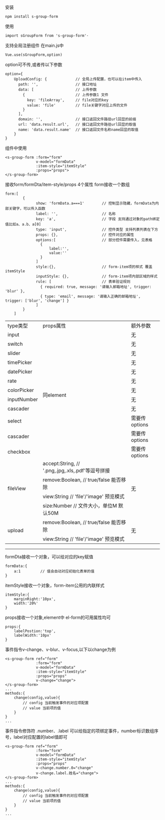 


安装
```
npm install s-group-form
```
使用
```
import sGroupForm from 's-group-form'·
```
支持全局注册组件
在main.js中
```
Vue.use(sGroupForm,option)
```
option可不传,或者传以下参数
```
option={
    UploadConfig: {             // 全局上传配置，也可以在item中传入
      path: '',                 // 接口地址
      data: [                   // 上传参数
        {                       // 上传参数1 文件
          key: 'fileArray',     // file对应的key
          value: 'file'         // file关键字对应上传的文件
        }
      ],
      domain: '',               // 接口返回文件路径url回显的前缀
      url: 'data.result.url',   // 接口返回文件路径url回显的取值
      name: 'data.result.name'  // 接口返回文件名称name回显的取值
    }
}
```
组件中使用
```
<s-group-form :form="form"
              v-model="formData"
              :item-style="itemStyle"
              :props="props">
</s-group-form>
```
接收form/formDta/item-style/props 4个属性
form接收一个数组
```
form:[
        {
              show: 'formData.a===1'        // 控制显示隐藏，formData为内部关键字，可以传入函数
              label: '',                    // 名称
              key: 'a',                     // 字段 支持通过对象的path绑定值比如a、a.b、a[0] 
              type: 'input',                // 控件类型 支持列表列表在下方
              props: {},                    // 控件对应的属性
              options:[                     // 部分控件需要传入，见表格
                {
                    label:'',
                    value:''
                }
              ]
              style:{},                     // form-item项的样式 覆盖itemStyle
              inputStyle: {},               // form-item项内部区域的样式
              rule: [                       // 表单验证规则
                { required: true, message: '请输入邮箱地址', trigger: 'blur' },
                { type: 'email', message: '请输入正确的邮箱地址', trigger: ['blur', 'change'] }
              ]
        }
    ]
```
<table>
<tr>
    <td>type类型</td>
    <td>props属性</td>
    <td>额外参数</td>
</tr>
<tr>
    <td>input</td>
    <td rowspan="12">同element</td>
    <td>无</td>
</tr>
<tr>
    <td>switch</td>
    <td>无</td>
</tr>
<tr>
    <td>slider</td>
    <td>无</td>
</tr>
<tr>
    <td>timePicker</td>
    <td>无</td>
</tr>
<tr>
    <td>datePicker</td>
    <td>无</td>
</tr>
<tr>
    <td>rate</td>
    <td>无</td>
</tr>
<tr>
    <td>colorPicker</td>
    <td>无</td>
</tr>
<tr>
    <td>inputNumber</td>
    <td>无</td>
</tr>
<tr>
    <td>cascader</td>
    <td>无</td>
</tr>
<tr>
    <td>select</td>
    <td>需要传options</td>
</tr>
<tr>
    <td>cascader</td>
    <td>需要传options</td>
</tr>
<tr>
    <td>checkbox</td>
    <td>需要传options</td>
</tr>
<tr>
    <td rowspan="4">fileView</td>
    <td>accept:String, // '.png,.jpg,.xls,.pdf'等逗号拼接</td>
    <td rowspan="4">无</td>
</tr>
<tr>
    <td> remove:Boolean, // true/false 能否移除</td>
</tr>
<tr>
    <td>view:String   // 'file'/'image' 预览模式</td>
</tr>
<tr>
    <td> size:Number   // 文件大小，单位M 默认50M</td>
</tr>
<tr>
    <td rowspan="2">upload</td>
    <td>remove:Boolean, // true/false 能否移除</td>
    <td rowspan="2">无</td>
</tr>
<tr>
    <td>view:String   // 'file'/'image' 预览模式</td>
</tr>
</table>

-----
formDta接收一个对象，可以给对应的key赋值
```
formData:{
    a:1         // 值会自动对应初始化表单的值
}

```
itemStyle接收一个对象，form-item公用的内联样式
```
itemStyle:{
    marginRight:'10px',
    width:'20%'
}

```
props接收一个对象,element中 el-form的可用属性均可
```
props:{
    labelPostion:'top',
    labelWidth:'10px'
}

```
事件指令v-change、v-blur、v-focus,以下以change为例
```
<s-group-form ref="form"
              :form="form"
              v-model="formData"
              :item-style="itemStyle"
              :props="props"
              v-change="change">
</s-group-form>
...
methods:{
    change(config,value){
        // config 当前触发事件的对应项配置
        // value 当前项的值
    }
}
...

```
事件指令修饰符 .number、.label 可以给指定的项绑定事件，number标识数组序号，label对应配置的label值即可
```
<s-group-form ref="form"
              :form="form"
              v-model="formData"
              :item-style="itemStyle"
              :props="props"
              v-change.number.0="change"
              v-change.label.姓名="change">
</s-group-form>
...
methods:{
    change(config,value){
        // config 当前触发事件的对应项配置
        // value 当前项的值
    }
}
...

```